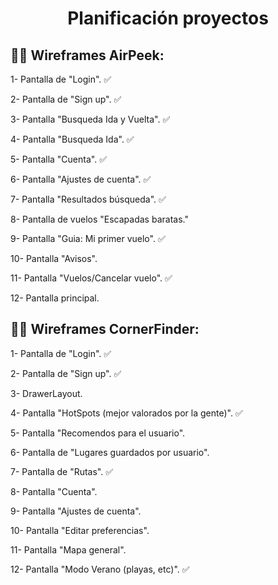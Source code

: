 <h1 align="center"> Planificación proyectos</h1>

## 🤙🏻 Wireframes AirPeek:

1- Pantalla de "Login". ✅

2- Pantalla de "Sign up". ✅

3- Pantalla "Busqueda Ida y Vuelta". ✅

4- Pantalla "Busqueda Ida". ✅

5- Pantalla "Cuenta". ✅

6- Pantalla "Ajustes de cuenta". ✅

7- Pantalla "Resultados búsqueda". ✅

8- Pantalla de vuelos "Escapadas baratas."

9- Pantalla "Guia: Mi primer vuelo". ✅

10- Pantalla "Avisos".

11- Pantalla "Vuelos/Cancelar vuelo". ✅

12- Pantalla principal.


## 🤙🏻 Wireframes CornerFinder:

1- Pantalla de "Login". ✅

2- Pantalla de "Sign up". ✅

3- DrawerLayout.

4- Pantalla "HotSpots (mejor valorados por la gente)". ✅

5- Pantalla "Recomendos para el usuario".

6- Pantalla de "Lugares guardados por usuario".

7- Pantalla de "Rutas". ✅

8- Pantalla "Cuenta".

9- Pantalla "Ajustes de cuenta".

10- Pantalla "Editar preferencias".

11- Pantalla "Mapa general".

12- Pantalla "Modo Verano (playas, etc)". ✅

